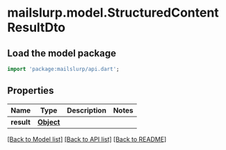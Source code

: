 # mailslurp.model.StructuredContentResultDto

## Load the model package
```dart
import 'package:mailslurp/api.dart';
```

## Properties
Name | Type | Description | Notes
------------ | ------------- | ------------- | -------------
**result** | [**Object**]() |  | 

[[Back to Model list]](../README#documentation-for-models) [[Back to API list]](../README#documentation-for-api-endpoints) [[Back to README]](../README)


